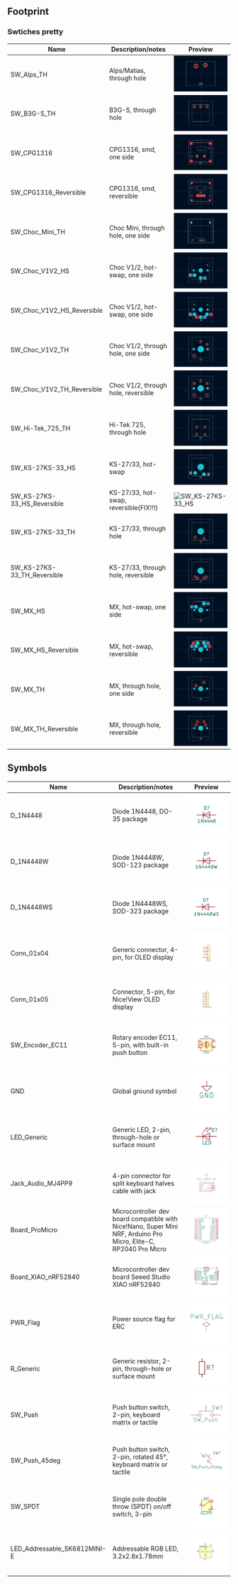 ## Footprint

### Swtiches pretty

Name   | Description/notes| Preview  |
------------------------|--------------------------------------------|-------------------------------
SW_Alps_TH | Alps/Matias, through hole | ![SW_Alps_TH](images/footprint/swtiches/SW_Alps_TH.png)
SW_B3G-S_TH | B3G-S, through hole | ![SW_Alps_TH](images/footprint/swtiches/SW_B3G-S_TH.png)
SW_CPG1316 | CPG1316, smd, one side | ![CPG1316](images/footprint/swtiches/SW_CPG1316.png)
SW_CPG1316_Reversible | CPG1316, smd, reversible | ![SW_CPG1316_Reversible](images/footprint/swtiches/SW_CPG1316_Reversible.png)
SW_Choc_Mini_TH | Choc Mini, through hole, one side | ![CPG1316](images/footprint/swtiches/SW_Choc_Mini_TH.png)
SW_Choc_V1V2_HS | Choc V1/2, hot-swap, one side | ![SW_Choc_V1V2_HS](images/footprint/swtiches/SW_Choc_V1V2_HS.png)
SW_Choc_V1V2_HS_Reversible | Choc V1/2, hot-swap, one side | ![SW_Choc_V1V2_HS_Reversible](images/footprint/swtiches/SW_Choc_V1V2_HS_Reversible.png)
SW_Choc_V1V2_TH | Choc V1/2, through hole, one side | ![SW_Choc_V1V2_TH](images/footprint/swtiches/SW_Choc_V1V2_TH.png)
SW_Choc_V1V2_TH_Reversible | Choc V1/2, through hole, reversible | ![SW_Choc_V1V2_TH_Reversible](images/footprint/swtiches/SW_Choc_V1V2_TH_Reversible.png)
SW_Hi-Tek_725_TH | Hi-Tek 725, through hole | ![SW_Hi-Tek_725_TH](images/footprint/swtiches/SW_Hi-Tek_725_TH.png)
SW_KS-27KS-33_HS | KS-27/33, hot-swap | ![SW_KS-27KS-33_HS](images/footprint/swtiches/SW_KS-27KS-33_HS.png)
SW_KS-27KS-33_HS_Reversible | KS-27/33, hot-swap, reversible{FIX!!!} | ![SW_KS-27KS-33_HS](images/footprint/swtiches/)
SW_KS-27KS-33_TH | KS-27/33, through hole | ![SW_KS-27KS-33_TH](images/footprint/swtiches/SW_KS-27KS-33_TH.png)
SW_KS-27KS-33_TH_Reversible | KS-27/33, through hole, reversible | ![SW_KS-27KS-33_TH_Reversible](images/footprint/swtiches/SW_KS-27KS-33_TH_Reversible.png)
SW_MX_HS | MX, hot-swap, one side | ![SW_MX_HS](images/footprint/swtiches/SW_MX_HS.png)
SW_MX_HS_Reversible | MX, hot-swap, reversible | ![SW_MX_HS_Reversible](images/footprint/swtiches/SW_MX_HS_Reversible.png)
SW_MX_TH | MX, through hole, one side | ![SW_MX_TH](images/footprint/swtiches/SW_MX_TH.png)
SW_MX_TH_Reversible | MX, through hole, reversible | ![SW_MX_TH_Reversible](images/footprint/swtiches/SW_MX_TH_Reversible.png)




## Symbols

Name   | Description/notes| Preview  |
------------------------|--------------------------------------------|-------------------------------
D_1N4448 | Diode 1N4448, DO-35 package | ![D_1N4448](images/symbols/D_1N4448.png) 
D_1N4448W | Diode 1N4448W, SOD-123 package | ![D_1N4448W](images/symbols/D_1N4448W.png)   
D_1N4448WS | Diode 1N4448WS, SOD-323 package | ![D_1N4448WS](images/symbols/D_1N4448WS.png) 
Conn_01x04 | Generic connector, 4-pin, for OLED display | ![Conn_01x04](images/symbols/Conn_01x04.png)
Conn_01x05 | Connector, 5-pin, for Nice!View OLED display | ![Conn_01x05](images/symbols/Conn_01x05.png)
SW_Encoder_EC11| Rotary encoder EC11, 5-pin, with built-in push button | ![Conn_01x05](images/symbols/SW_Encoder_EC11.png)
GND | Global ground symbol | ![GND](images/symbols/GND.png)
LED_Generic| Generic LED, 2-pin, through-hole or surface mount | ![GND](images/symbols/LED_Generic.png)
Jack_Audio_MJ4PP9 | 4-pin connector for split keyboard halves cable with jack | ![Jack_Audio_MJ4PP9](images/symbols/Jack_Audio_MJ4PP9.png)
Board_ProMicro | Microcontroller dev board compatible with Nice!Nano, Super Mini NRF, Arduino Pro Micro, Elite-C, RP2040 Pro Micro | ![Board_ProMicro](images/symbols/Board_ProMicro.png)
Board_XIAO_nRF52840 | Microcontroller dev board Seeed Studio XIAO nRF52840 | ![Board_ProMicro](images/symbols/Board_XIAO_nRF52840.png)
PWR_Flag | Power source flag for ERC | ![PWR_Flag](images/symbols/PWR_Flag.png)
R_Generic | Generic resistor, 2-pin, through-hole or surface mount | ![R_Generic](images/symbols/R_Generic.png)
SW_Push | Push button switch, 2-pin, keyboard matrix or tactile | ![SW_Push](images/symbols/SW_Push.png)
SW_Push_45deg | Push button switch, 2-pin, rotated 45°, keyboard matrix or tactile | ![SW_Push](images/symbols/SW_Push_45deg.png)
SW_SPDT | Single pole double throw (SPDT) on/off switch, 3-pin | ![SW_SPDT](images/symbols/SW_SPDT.png)
LED_Addressable_SK6812MINI-E | Addressable RGB LED, 3.2x2.8x1.78mm | ![LED_Addressable_SK6812MINI-E](images/symbols/SK6812MINI-E.png)